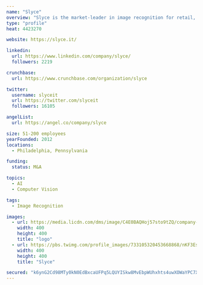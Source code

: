 ```yaml
---
name: "Slyce"
overview: "Slyce is the market-leader in image recognition for retail, powering visual search in apps for retailers such as Home Depot, Bed Bath and Beyond, Neiman Marcus, and Macy's. Our service can identify virtually any product from an image, and enable customers to snap a photo to buy something, add it to a wishlist, find it in store, or create another retail moment."
type: "profile"
heat: 4423270

website: https://slyce.it/

linkedin:
  url: https://www.linkedin.com/company/slyce/
  followers: 2219

crunchbase:
  url: https://www.crunchbase.com/organization/slyce

twitter:
  username: slyceit
  url: https://twitter.com/slyceit
  followers: 16105

angelList:
  url: https://angel.co/company/slyce

size: 51-200 employees
yearFounded: 2012
locations:
  - Philadelphia, Pennsylvania

funding:
  status: M&A

topics:
  - AI
  - Computer Vision

tags:
  - Image Recognition

images:
  - url: https://media.licdn.com/dms/image/C4E0BAQHoj57sto9tZQ/company-logo_400_400/0?e=1582156800&v=beta&t=udLRNlP-9of9NGyXCG6UnpT-9BOBI6TdMW4v3Ys5O4Q
    width: 400
    height: 400
    title: "logo"
  - url: https://pbs.twimg.com/profile_images/733105320453668868/nKF3Esx-_400x400.jpg
    width: 400
    height: 400
    title: "Slyce"

secured: "k6ynG2Cd98MTy0kN0EdBxcaUFPq5LQUYISkw8MvEbpWUhxhts4uwXOWaYPC7XYf1/ryf2P0T8R54WuPEld8pxbjg5B26g5ghyimEdRsGXL0rWHsYfIyFcmWT5+Zyk39E4YS4Q+BClKnRKc92XUL7uckOC5ww6i4GZmq01QFM3kVUYHeJ6R8fNHg58T9L1hNxw55rtlDpNj08KAiiJv5NV0gdAavzI0MA+roCbJI+YXLn+Ri39ZgePwZlHGdrScbUEd6x6dCWiL+ECcpPz3y20g==;y2RzWjpR+0/Xd//nWDNulQ=="
---
```


